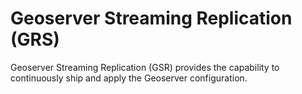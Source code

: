 Geoserver Streaming Replication (GRS)
============

Geoserver Streaming Replication (GSR) provides the capability to continuously ship and apply the Geoserver configuration.

